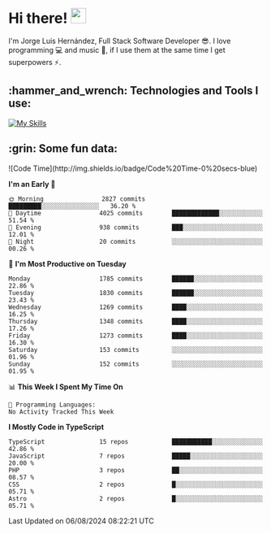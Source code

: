 <h1 align="left">
 <abc>
  <br>Hi there! <img src="https://user-images.githubusercontent.com/42378118/110234147-e3259600-7f4e-11eb-95be-0c4047144dea.gif" width="30"><br>
 </abc>
</h1>

I'm Jorge Luis Hernández, Full Stack Software Developer :sunglasses:. I love programming :computer: and music :musical_score:, if I use them at the same time I get superpowers :zap:. 


<h2 align="left">:hammer_and_wrench: Technologies and Tools I use:</h2>

[![My Skills](https://skillicons.dev/icons?i=js,ts,html,css,py,vue,react,next,nest,postgres,mysql)](https://skillicons.dev)

<h2 align="left">:grin: Some fun data:</h2>
<!--START_SECTION:waka-->
![Code Time](http://img.shields.io/badge/Code%20Time-0%20secs-blue)

**I'm an Early 🐤** 

```text
🌞 Morning                2827 commits        █████████░░░░░░░░░░░░░░░░   36.20 % 
🌆 Daytime                4025 commits        █████████████░░░░░░░░░░░░   51.54 % 
🌃 Evening                938 commits         ███░░░░░░░░░░░░░░░░░░░░░░   12.01 % 
🌙 Night                  20 commits          ░░░░░░░░░░░░░░░░░░░░░░░░░   00.26 % 
```
📅 **I'm Most Productive on Tuesday** 

```text
Monday                   1785 commits        ██████░░░░░░░░░░░░░░░░░░░   22.86 % 
Tuesday                  1830 commits        ██████░░░░░░░░░░░░░░░░░░░   23.43 % 
Wednesday                1269 commits        ████░░░░░░░░░░░░░░░░░░░░░   16.25 % 
Thursday                 1348 commits        ████░░░░░░░░░░░░░░░░░░░░░   17.26 % 
Friday                   1273 commits        ████░░░░░░░░░░░░░░░░░░░░░   16.30 % 
Saturday                 153 commits         ░░░░░░░░░░░░░░░░░░░░░░░░░   01.96 % 
Sunday                   152 commits         ░░░░░░░░░░░░░░░░░░░░░░░░░   01.95 % 
```


📊 **This Week I Spent My Time On** 

```text
💬 Programming Languages: 
No Activity Tracked This Week
```

**I Mostly Code in TypeScript** 

```text
TypeScript               15 repos            ███████████░░░░░░░░░░░░░░   42.86 % 
JavaScript               7 repos             █████░░░░░░░░░░░░░░░░░░░░   20.00 % 
PHP                      3 repos             ██░░░░░░░░░░░░░░░░░░░░░░░   08.57 % 
CSS                      2 repos             █░░░░░░░░░░░░░░░░░░░░░░░░   05.71 % 
Astro                    2 repos             █░░░░░░░░░░░░░░░░░░░░░░░░   05.71 % 
```




 Last Updated on 06/08/2024 08:22:21 UTC
<!--END_SECTION:waka-->
